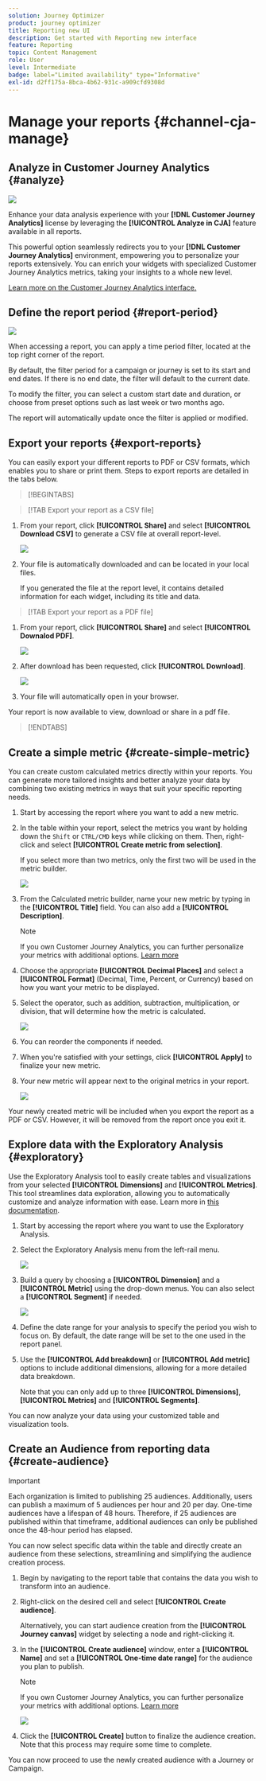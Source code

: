 ```yaml
---
solution: Journey Optimizer
product: journey optimizer
title: Reporting new UI
description: Get started with Reporting new interface
feature: Reporting
topic: Content Management
role: User
level: Intermediate
badge: label="Limited availability" type="Informative"
exl-id: d2ff175a-8bca-4b62-931c-a909cfd9308d
---
```

# Manage your reports {#channel-cja-manage}

## Analyze in Customer Journey Analytics {#analyze}

![](assets/cja-analyze.png)

Enhance your data analysis experience with your **[!DNL Customer Journey Analytics]** license by leveraging the **[!UICONTROL Analyze in CJA]** feature available in all reports.

This powerful option seamlessly redirects you to your **[!DNL Customer Journey Analytics]** environment, empowering you to personalize your reports extensively. You can enrich your widgets with specialized Customer Journey Analytics metrics, taking your insights to a whole new level.

[Learn more on the Customer Journey Analytics interface.](https://experienceleague.adobe.com/en/docs/analytics-platform/using/cja-overview/cja-getting-started)

## Define the report period {#report-period}

![](assets/cja-time-period.png)

When accessing a report, you can apply a time period filter, located at the top right corner of the report.

By default, the filter period for a campaign or journey is set to its start and end dates. If there is no end date, the filter will default to the current date.

To modify the filter, you can select a custom start date and duration, or choose from preset options such as last week or two months ago.

The report will automatically update once the filter is applied or modified.

## Export your reports {#export-reports}

You can easily export your different reports to PDF or CSV formats, which enables you to share or print them. Steps to export reports are detailed in the tabs below.

>[!BEGINTABS]

>[!TAB Export your report as a CSV file]

1. From your report, click **[!UICONTROL Share]** and select **[!UICONTROL Download CSV]** to generate a CSV file at overall report-level. 

   ![](assets/export_cja_csv.png)

1. Your file is automatically downloaded and can be located in your local files.

    If you generated the file at the report level, it contains detailed information for each widget, including its title and data.

>[!TAB Export your report as a PDF file]

1. From your report, click **[!UICONTROL Share]** and select **[!UICONTROL Downalod PDF]**.

   ![](assets/export_cja_pdf.png)

1. After download has been requested, click **[!UICONTROL Download]**.

   ![](assets/export_cja_pdf_2.png)

1. Your file will automatically open in your browser.

Your report is now available to view, download or share in a pdf file.

>[!ENDTABS]

<!--
## Schedule exports {#schedule-export}

The **Schedule export** lets you automate the delivery of up to 10 reports at weekly, monthly or yearly intervals. You can also easily manage your scheduled reports, with options to update, edit, cancel, or delete any of your scheduled exports.

1. From your report, click **[!UICONTROL Share]** and select **[!UICONTROL Schedule export]**.

   ![](assets/export-schedule-1.png)

1. Choose your **[!UICONTROL File type]** between CSV and PDF.

1. If needed, you can add a **[!UICONTROL Description]** to your export.

1. Enter the name of the recipients who will receive this automated delivery.

   ![](assets/export-schedule-2.png)

1. Choose the **[!UICONTROL Frequency]**.

1. Based on the selected frequency, provide the relevant scheduling details, such as:

   * Start and end dates
   
   * Interval (e.g., every few weeks)

   * Specific day of the week
   
   * Week within the month

   * Day within the month
   
   * Month of the year

1. Click **[!UICONTROL Send on schedule]**.

1. To edit previously created scheduled export, click **[!UICONTROL Share]** and select **[!UICONTROL Manage schedules]**.

   ![](assets/export-schedule-3.png)

1. From the list of scheduled exports, choose the one you want to update and make the necessary changes.

1. To delete a scheduled report, select one from the managed schedules list and click **[!UICONTROL Delete]**.

   ![](assets/export-schedule-4.png)
-->

## Create a simple metric {#create-simple-metric}

You can create custom calculated metrics directly within your reports. You can generate more tailored insights and better analyze your data by combining two existing metrics in ways that suit your specific reporting needs.

1. Start by accessing the report where you want to add a new metric.

1. In the table within your report, select the metrics you want by holding down the `Shift` or `CTRL/CMD` keys while clicking on them. Then, right-click and select **[!UICONTROL Create metric from selection]**.

   If you select more than two metrics, only the first two will be used in the metric builder.

   ![](assets/cja-create-metric_2.png)

1. From the Calculated metric builder, name your new metric by typing in the **[!UICONTROL Title]** field. You can also add a **[!UICONTROL Description]**.
   
   >[!NOTE]
   >
   >If you own Customer Journey Analytics, you can further personalize your metrics with additional options. [Learn more](https://experienceleague.adobe.com/en/docs/analytics-platform/using/cja-components/cja-calcmetrics/cm-workflow/cm-build-metrics#areas-of-the-calculated-metrics-builder)

1. Choose the appropriate **[!UICONTROL Decimal Places]** and select a **[!UICONTROL Format]** (Decimal, Time, Percent, or Currency) based on how you want your metric to be displayed. 

1. Select the operator, such as addition, subtraction, multiplication, or division, that will determine how the metric is calculated.

   ![](assets/cja-create-metric.png)

1. You can reorder the components if needed.

1. When you're satisfied with your settings, click **[!UICONTROL Apply]** to finalize your new metric.

1. Your new metric will appear next to the original metrics in your report.

   ![](assets/cja-create-metric_3.png)

Your newly created metric will be included when you export the report as a PDF or CSV. However, it will be removed from the report once you exit it.

## Explore data with the Exploratory Analysis {#exploratory}

Use the Exploratory Analysis tool to easily create tables and visualizations from your selected **[!UICONTROL Dimensions]** and **[!UICONTROL Metrics]**. This tool streamlines data exploration, allowing you to automatically customize and analyze information with ease. Learn more in [this documentation](https://experienceleague.adobe.com/en/docs/analytics/analyze/analysis-workspace/panels/quickinsight).

1. Start by accessing the report where you want to use the Exploratory Analysis.

1. Select the Exploratory Analysis menu from the left-rail menu.

   ![](assets/exploratory_analysis_1.png)

1. Build a query by choosing a **[!UICONTROL Dimension]** and a **[!UICONTROL Metric]** using the drop-down menus. You can also select a **[!UICONTROL Segment]** if needed.

   ![](assets/exploratory_analysis_2.png)

1. Define the date range for your analysis to specify the period you wish to focus on. By default, the date range will be set to the one used in the report panel.

1. Use the **[!UICONTROL Add breakdown]** or **[!UICONTROL Add metric]** options to include additional dimensions, allowing for a more detailed data breakdown.

    Note that you can only add up to three **[!UICONTROL Dimensions]**, **[!UICONTROL Metrics]** and **[!UICONTROL Segments]**.

You can now analyze your data using your customized table and visualization tools.

<!--## Create a down-funnel metric {#down-funnel}

1. Create a new journey or open an existing one. [Learn more on journey creation](../building-journeys/journey-gs.md)

1. On the canvas editor, select the option to "add a metric".

c. In the metric selector, choose whichever conversion metric seems appropriate and publish your journey

d. Open the report for the journey that you added the metric to and ensure that the metric has been added to the table alongside all the other pre-configured metrics.
-->

## Create an Audience from reporting data {#create-audience}

>[!IMPORTANT]
>
>Each organization is limited to publishing 25 audiences. Additionally, users can publish a maximum of 5 audiences per hour and 20 per day.
> One-time audiences have a lifespan of 48 hours. Therefore, if 25 audiences are published within that timeframe, additional audiences can only be published once the 48-hour period has elapsed.

You can now select specific data within the table and directly create an audience from these selections, streamlining and simplifying the audience creation process.

1. Begin by navigating to the report table that contains the data you wish to transform into an audience.

1. Right-click on the desired cell and select **[!UICONTROL Create audience]**.

   Alternatively, you can start audience creation from the **[!UICONTROL Journey canvas]** widget by selecting a node and right-clicking it.

1. In the **[!UICONTROL Create audience]** window, enter a **[!UICONTROL Name]** and set a **[!UICONTROL One-time date range]** for the audience you plan to publish.

   >[!NOTE]
   >
   >If you own Customer Journey Analytics, you can further personalize your metrics with additional options. [Learn more](https://experienceleague.adobe.com/en/docs/analytics-platform/using/cja-components/audiences/publish)
   
   ![](assets/audience_1.png)

1. Click the **[!UICONTROL Create]** button to finalize the audience creation. Note that this process may require some time to complete.

You can now proceed to use the newly created audience with a Journey or Campaign.

